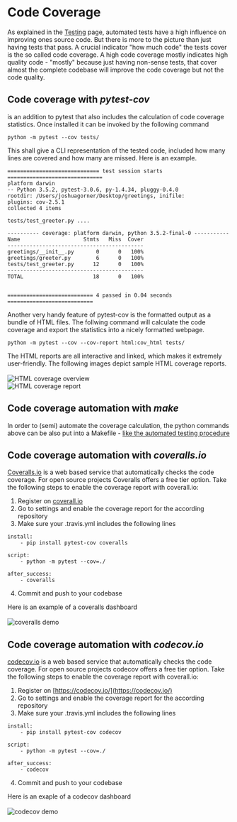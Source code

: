 # Code Coverage
As explained in the [Testing](https://github.com/jgoerner/PySchool/blob/master/01-packaging/recipes/Testing.md) page, automated tests have a high influence
on improving ones source code. But there is more to the picture than just 
having tests that pass. A crucial indicator "how much code" the tests cover
is the so called code coverage. A high code coverage mostly indicates
high quality code - "mostly" because just having non-sense tests, that cover 
almost the complete codebase will improve the code coverage but not the code
quality.

## Code coverage with *pytest-cov*
[]() is an addition to pytest that also includes the calculation of
code coverage statistics. Once installed it can be invoked by the following command
```
python -m pytest --cov tests/
```
This shall give a CLI representation of the tested code, included how many lines
are covered and how many are missed. Here is an example.
```
============================= test session starts ==============================
platform darwin 
-- Python 3.5.2, pytest-3.0.6, py-1.4.34, pluggy-0.4.0
rootdir: /Users/joshuagorner/Desktop/greetings, inifile: 
plugins: cov-2.5.1
collected 4 items

tests/test_greeter.py ....

---------- coverage: platform darwin, python 3.5.2-final-0 -----------
Name                    Stmts   Miss  Cover
-------------------------------------------
greetings/__init__.py       0      0   100%
greetings/greeter.py        6      0   100%
tests/test_greeter.py      12      0   100%
-------------------------------------------
TOTAL                      18      0   100%


=========================== 4 passed in 0.04 seconds ===========================
```
Another very handy feature of pytest-cov is the formatted output as a bundle of 
HTML files. The follwing command will calculate the code coverage and export
the statistics into a nicely formatted webpage.
```
python -m pytest --cov --cov-report html:cov_html tests/
```
The HTML reports are all interactive and linked, which makes it extremely user-friendly.
The following images depict sample HTML coverage reports.<br><br>
![HTML coverage overview](https://i.stack.imgur.com/UOnur.png)<br>
![HTML coverage report](http://oddbird.net/python-testing-tools-preso/images/coverage.png)

## Code coverage automation with *make*
In order to (semi) automate the coverage calculation, the python commands above 
can be also put into a Makefile - [like the automated testing procedure](https://github.com/jgoerner/PySchool/blob/master/01-packaging/recipes/Testing.md#automating-testing-with-make)

## Code coverage automation with *coveralls.io*
[Coveralls.io](https://coveralls.io) is a web based service that automatically checks the code coverage. For open source projects Coveralls offers a free tier option. Take the following steps to enable the coverage report with coverall.io:
1) Register on [coverall.io](https://coveralls.io)
2) Go to settings and enable the coverage report for the according repository
3) Make sure your .travis.yml includes the following lines
```
install:
    - pip install pytest-cov coveralls

script:
    - python -m pytest --cov=./ 

after_success:
    - coveralls 
```
4) Commit and push to your codebase

Here is an example of a coveralls dashboard<br><br>
![coveralls demo](https://coveralls.io/assets/home_screen-a4d6ff047dc0c195a77394c64c35a5443a10d11ace900070a92604fd9d468256.jpg)

## Code coverage automation with *codecov.io*
[codecov.io](https://codecov.io/) is a web based service that automatically checks the code coverage. For open source projects codecov offers a free tier option. Take the following steps to enable the coverage report with coverall.io:
1) Register on [https://codecov.io/](https://codecov.io/)
2) Go to settings and enable the coverage report for the according repository
3) Make sure your .travis.yml includes the following lines
```
install:
    - pip install pytest-cov codecov

script:
    - python -m pytest --cov=./ 

after_success:
    - codecov 
```
4) Commit and push to your codebase

Here is an exaple of a codecov dashboard<br><br>
![codecov demo](http://d2.alternativeto.net/dist/s/codecov-io_571229_full.png?format=jpg&width=1600&height=1600&mode=min&upscale=false)

